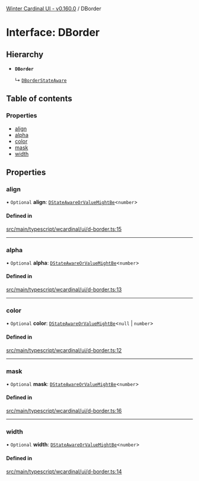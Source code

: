 [Winter Cardinal UI - v0.160.0](../index.md) / DBorder

# Interface: DBorder

## Hierarchy

- **`DBorder`**

  ↳ [`DBorderStateAware`](DBorderStateAware.md)

## Table of contents

### Properties

- [align](DBorder.md#align)
- [alpha](DBorder.md#alpha)
- [color](DBorder.md#color)
- [mask](DBorder.md#mask)
- [width](DBorder.md#width)

## Properties

### align

• `Optional` **align**: [`DStateAwareOrValueMightBe`](../index.md#dstateawareorvaluemightbe)<`number`\>

#### Defined in

[src/main/typescript/wcardinal/ui/d-border.ts:15](https://github.com/winter-cardinal/winter-cardinal-ui/blob/v0.160.0/src/main/typescript/wcardinal/ui/d-border.ts#L15)

___

### alpha

• `Optional` **alpha**: [`DStateAwareOrValueMightBe`](../index.md#dstateawareorvaluemightbe)<`number`\>

#### Defined in

[src/main/typescript/wcardinal/ui/d-border.ts:13](https://github.com/winter-cardinal/winter-cardinal-ui/blob/v0.160.0/src/main/typescript/wcardinal/ui/d-border.ts#L13)

___

### color

• `Optional` **color**: [`DStateAwareOrValueMightBe`](../index.md#dstateawareorvaluemightbe)<``null`` \| `number`\>

#### Defined in

[src/main/typescript/wcardinal/ui/d-border.ts:12](https://github.com/winter-cardinal/winter-cardinal-ui/blob/v0.160.0/src/main/typescript/wcardinal/ui/d-border.ts#L12)

___

### mask

• `Optional` **mask**: [`DStateAwareOrValueMightBe`](../index.md#dstateawareorvaluemightbe)<`number`\>

#### Defined in

[src/main/typescript/wcardinal/ui/d-border.ts:16](https://github.com/winter-cardinal/winter-cardinal-ui/blob/v0.160.0/src/main/typescript/wcardinal/ui/d-border.ts#L16)

___

### width

• `Optional` **width**: [`DStateAwareOrValueMightBe`](../index.md#dstateawareorvaluemightbe)<`number`\>

#### Defined in

[src/main/typescript/wcardinal/ui/d-border.ts:14](https://github.com/winter-cardinal/winter-cardinal-ui/blob/v0.160.0/src/main/typescript/wcardinal/ui/d-border.ts#L14)
